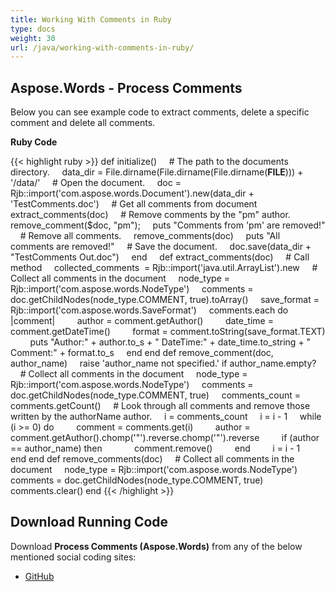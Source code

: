 ```yaml
---
title: Working With Comments in Ruby
type: docs
weight: 30
url: /java/working-with-comments-in-ruby/
---
```


## **Aspose.Words - Process Comments**
Below you can see example code to extract comments, delete a specific comment and delete all comments.

**Ruby Code**

{{< highlight ruby >}}
def initialize()
    # The path to the documents directory.
    data_dir = File.dirname(File.dirname(File.dirname(__FILE__))) + '/data/'
    # Open the document.
    doc = Rjb::import('com.aspose.words.Document').new(data_dir + 'TestComments.doc')
    # Get all comments from document
    extract_comments(doc)
    # Remove comments by the "pm" author.
    remove_comment($doc, "pm");
    puts "Comments from 'pm' are removed!"
    # Remove all comments.
    remove_comments(doc)
    puts "All comments are removed!"
    # Save the document.
    doc.save(data_dir + "TestComments Out.doc")    
end    
def extract_comments(doc)
    # Call method
    collected_comments  = Rjb::import('java.util.ArrayList').new
    # Collect all comments in the document
    node_type = Rjb::import('com.aspose.words.NodeType')
    comments = doc.getChildNodes(node_type.COMMENT, true).toArray()
    save_format = Rjb::import('com.aspose.words.SaveFormat')
    comments.each do |comment|
        author = comment.getAuthor()
        date_time = comment.getDateTime()
        format = comment.toString(save_format.TEXT)
        puts "Author:" + author.to_s + " DateTime:" + date_time.to_string + " Comment:" + format.to_s
    end
end
def remove_comment(doc, author_name)
    raise 'author_name not specified.' if author_name.empty?
    # Collect all comments in the document
    node_type = Rjb::import('com.aspose.words.NodeType')
    comments = doc.getChildNodes(node_type.COMMENT, true)
    comments_count = comments.getCount()
    # Look through all comments and remove those written by the authorName author.
    i = comments_count
    i = i - 1
    while (i >= 0) do
        comment = comments.get(i)
        author = comment.getAuthor().chomp('"').reverse.chomp('"').reverse
        if (author == author_name) then
            comment.remove()
        end
        i = i - 1
    end
end
def remove_comments(doc)
    # Collect all comments in the document
    node_type = Rjb::import('com.aspose.words.NodeType')
    comments = doc.getChildNodes(node_type.COMMENT, true)
    comments.clear()
end
{{< /highlight >}}
## **Download Running Code**
Download **Process Comments (Aspose.Words)** from any of the below mentioned social coding sites:

- [GitHub](https://github.com/aspose-words/Aspose.Words-for-Java/blob/master/Plugins/Aspose_Words_Java_for_Ruby/lib/asposewordsjavaforruby/processcomments.rb)
